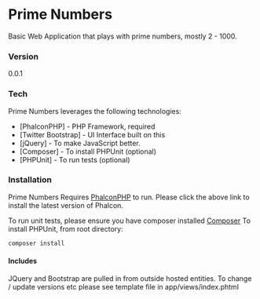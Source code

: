 # Prime Numbers

Basic Web Application that plays with prime numbers, mostly 2 - 1000.

### Version
0.0.1

### Tech
Prime Numbers leverages the following technologies: 
* [PhalconPHP] - PHP Framework, required 
* [Twitter Bootstrap] - UI Interface built on this 
* [jQuery] - To make JavaScript better. 
* [Composer] - To install PHPUnit (optional) 
* [PHPUnit] - To run tests (optional)

### Installation

Prime Numbers Requires [PhalconPHP](https://phalconphp.com/) to run. 
Please click the above link to install the latest version of Phalcon. 

To run unit tests, please ensure you have composer installed [Composer](https://getcomposer.org/) 
To install PHPUnit, from root directory: 
```sh $ 
composer install 
```

#### Includes
JQuery and Bootstrap are pulled in from outside hosted entities. To change / update versions etc please see template file in app/views/index.phtml
